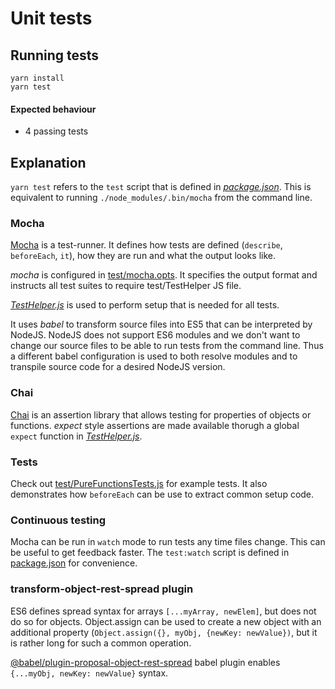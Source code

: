 # Unit tests

## Running tests

```
yarn install
yarn test
```

#### Expected behaviour

* 4 passing tests

## Explanation

`yarn test` refers to the `test` script that is defined in [_package.json_](./package.json#L31). This
is equivalent to running `./node_modules/.bin/mocha` from the command line.

### Mocha

[Mocha][0] is a test-runner. It defines how tests are defined (`describe`,
`beforeEach`, `it`), how they are run and what the output looks like.

_mocha_ is configured in [test/mocha.opts](./test/mocha.opts). It specifies the output format and
instructs all test suites to require test/TestHelper JS file.

[_TestHelper.js_](./test/TestHelper.js) is used to perform setup that is needed for all tests.

It uses _babel_ to transform source files into ES5 that can be interpreted by
NodeJS. NodeJS does not support ES6 modules and we don't want to change our
source files to be able to run tests from the command line. Thus a different
babel configuration is used to both resolve modules and to transpile source
code for a desired NodeJS version. 

### Chai

[Chai][1] is an assertion library that allows testing for properties of objects or
functions. _expect_ style assertions are made available thorugh a global
`expect` function in [_TestHelper.js_](./test/TestHelper.js).

### Tests

Check out [test/PureFunctionsTests.js](./test/PureFunctionsTest.js) for example tests. It also demonstrates
how `beforeEach` can be use to extract common setup code.

### Continuous testing

Mocha can be run in `watch` mode to run tests any time files change. This can
be useful to get feedback faster. The `test:watch` script is defined in
[package.json](./package.json) for convenience.

### transform-object-rest-spread plugin

ES6 defines spread syntax for arrays `[...myArray, newElem]`, but does not do
so for objects. Object.assign can be used to create a new object with an
additional property (`Object.assign({}, myObj, {newKey: newValue})`, but it is
rather long for such a common  operation. 

[@babel/plugin-proposal-object-rest-spread][2] babel plugin enables `{...myObj, newKey:
newValue}` syntax.

[0]: https://mochajs.org/
[1]: http://chaijs.com/
[2]: https://babeljs.io/docs/plugins/transform-object-rest-spread/
